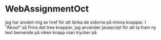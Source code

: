 # WebAssignmentOct
jag har använt mig av href för att länka de sidorna på minna knappar.
I "About" så finns det tree knappar, jag använder javascript för att ta fram ny text beroende på viken knapp man trycker på.
